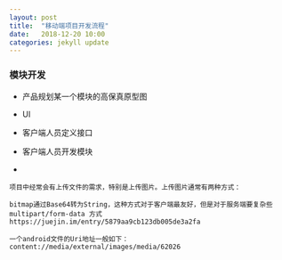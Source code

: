 ```yaml
---
layout: post
title:  "移动端项目开发流程"
date:   2018-12-20 10:00
categories: jekyll update
---
```


### 模块开发
- 产品规划某一个模块的高保真原型图
- UI
- 客户端人员定义接口
- 客户端人员开发模块


- 
```
项目中经常会有上传文件的需求，特别是上传图片。上传图片通常有两种方式：

bitmap通过Base64转为String，这种方式对于客户端最友好，但是对于服务端要复杂些
multipart/form-data 方式
https://juejin.im/entry/5879aa9cb123db005de3a2fa
```

```
一个android文件的Uri地址一般如下： 
content://media/external/images/media/62026
```